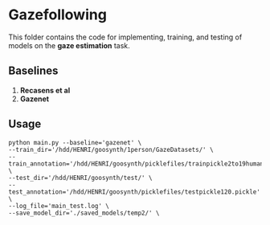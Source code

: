 # Gazefollowing

This folder contains the code for implementing, training, and testing of models on the **gaze estimation** task. 

## Baselines

1. **Recasens et al**
2. **Gazenet**

## Usage
```
python main.py --baseline='gazenet' \
--train_dir='/hdd/HENRI/goosynth/1person/GazeDatasets/' \
--train_annotation='/hdd/HENRI/goosynth/picklefiles/trainpickle2to19human.pickle' \
--test_dir='/hdd/HENRI/goosynth/test/' \
--test_annotation='/hdd/HENRI/goosynth/picklefiles/testpickle120.pickle' \
--log_file='main_test.log' \
--save_model_dir='./saved_models/temp2/' \
```